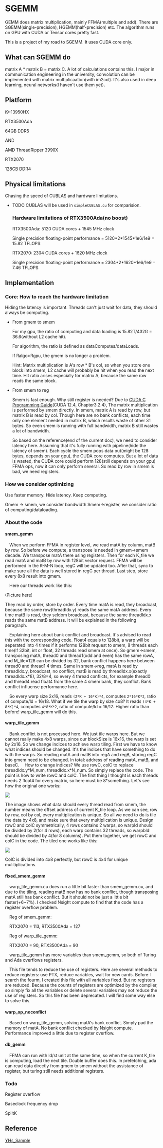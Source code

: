 # SGEMM
  GEMM does matrix multiplication, mainly FFMA\(multiple and add\). There are SGEMM(single-precision), HGEMM(half-precision) etc. The algorithm runs on GPU with CUDA or Tensor cores pretty fast. 
  
  This is a project of my road to SGEMM. It uses CUDA core only. 
## What can SGEMM do
  matrix A * matrix B = matrix C. A lot of calculations contains this. I major in communication engineering in the university, convolution can be implemented with matrix multiplicaation(with im2col). It's also used in deep learning, neural networks(I haven't use them yet).
## Platform
  i9-13950HX
  
  RTX3500Ada
  
  64GB DDR5


  AND

  AMD ThreadRipper 3990X

  RTX2070

  128GB DDR4
## Physical limitations
  Chasing the speed of CUBLAS and hardware limitations. 
  - TODO
  CUBLAS will be used in `simpleCUBLAS.cu` for comparision.
    ### Hardware limitations of RTX3500Ada(no boost)
      RTX3500Ada: 5120 CUDA cores + 1545 MHz clock
    
      Single precision floating-point performance = 5120\*2\*1545\*1e6/1e9 = 15.82 TFLOPS

      RTX2070: 2304 CUDA cores + 1620 MHz clock

      Single precision floating-point performance = 2304\*2\*1620\*1e6/1e9 = 7.46 TFLOPS
## Implementation
### Core: How to reach the hardware limitation
  Hiding the latency is important. Threads can't just wait for data, they should always be computing.
- From gmem to smem

  For my gpu, the ratio of computing and data loading is 15.82T/432G = 36.6(without L2 cache hit).
  
  For algorithm, the ratio is defined as dataComputes/dataLoads.
  
  If Ralgo>Rgpu, the gmem is no longer a problem.

  Hint: Matrix multiplication is A's row * B's col, so when you store one block into smem, L2 cache will probably be hit when you read the next time. Hit ratio arises especially for matrix A, because the same row reads the same block.
- From smem to reg

  Smem is fast enough. Why still register is needed? Due to [CUDA C Programming Guide](https://docs.nvidia.com/cuda/cuda-c-programming-guide/index.html#shared-memory)\(CUDA 12.4, Chapter3.2.4\), The matrix multiplication is performed by smem directly. In smem, matrix A is read by row, but matrix B is read by col. Though here are no bank conflicts, each time only one element needed in matrix B, which results waste of other 31 bytes. So even smem is running with full bandwidth, matrix B still wastes a lot of bandwidth.

  So based on the reference\(end of the current doc\), we need to consider latency here. Assuming that it's fully running with pipeline\(hide the latency of smem\). Each cycle the smem pops data out\(might be 128 bytes, depends on your gpu\), the CUDA core computes. But a lot of data is wasted, the CUDA core could perform 128\(still depends on your gpu\) FFMA ops, now it can only perform several. So read by row in smem is bad, we need registers.
### How we consider optimizing
  Use faster memory. Hide latency. Keep computing.

  Gmem -> smem, we consider bandwidth.Smem->register, we consider ratio of computing/dataloading.
### About the code
#### smem_gemm
&ensp;&ensp;When we perform FFMA in register level, we read matA by column, matB by row. So before we compute, a transpose is needed in gmem->smem decade. We transpose matA there using registers. Then for each K_tile we read matA and matB by row with 128bit vector request. FFMA will be performed in the K-M-N loop, regC will be updated too. After that, sync to make sure all the data is well stored in regC per thread. Last step, store every 8x8 result into gmem. 

&ensp;&ensp;Here our threads work like this:

\(Picture here\)

They read by order, store by order. Every time matA is read, they broadcast, because the same row\(threadIdx.y\) reads the same matA address. Every time matB is read, they seldom broadcast, because the same threadIdx.x reads the same matB address. It will be explained in the following paragraph.

&ensp;&ensp;Explaining here about bank conflict and broadcast. It's advised to read this with the corresponding code. Float4 equals to 128bit, a warp will be seperated into 4 times if it performs 128bit request to smem, 8 threads each time\(If 32bit, int or float, 32 threads read smem at once\). So gmem->smem, transposing matA, thread0 and thread1\(odd and even\) has the same rowA, and M_tile=128 can be divided by 32, bank conflict happens here between thread0 and thread1 4 times. Same in smem->reg, matA is read by threadIdx.y, broadcast, no conflict, matB is read by threadIdx.x\(exactly threadIdx.x*8\), 32/8=4, so every 4 thread conflicts, for example thread0 and thread4 read float4 from the same 4 smem bank, they conflict. Bank conflict influense performance here. 

&ensp;&ensp;So every warp size 2x16, reads `(2*K + 16*K)*4`, computes `2*16*K*2`, ratio of compute/ld = 16/18. What if we tile the warp by size 4x8? It reads `(4*K + 8*K)*4`, computes `4*8*K*2`, ratio of compute/ld = 16/12. Higher ratio than before! warp_tile_gemm will do this.
#### warp_tile_gemm
&ensp;&ensp;Bank conflict is not processed here. We just tile warps here. But we cannot really make 4x8 warps, since our blockSize is 16x16, the warp is set by 2x16. So we change indices to achieve warp tiling. First we have to know what indices should be changed. It's the indices that have something to do with the warps. So reading matA and matB into regA and regB, storing regC into gmem need to be changed. In total: address of reading matA, matB, and baseC. 
&ensp;&ensp;How to change indices? We use rowC, colC to replace threadIdx.y\*M_num, threadIdx.x\*N_num. So simply replace the code. The point is how to write rowC and colC. The first thing I thought is each threads needs 2 float4 for every matrix, so here must be 8\*something. Let's see how the original one works: 

![](img/tile1.png)

The image shows what data should every thread read from smem, the number means the offset address of current K_tile loop. As we can see, row by row, col by col, every multiplication is unique. So all we need to do is tile the data by 4x8, and make sure that every multiplication is unique. Design rowC and colC symmetrically, 4 rows contains 2 warps, so warpId should be divided by 2\(for 4 rows\), each warp contains 32 threads, so warpbId should be divided by 4\(for 8 columns\). Put them together, we get rowC and colC in the code. The tiled one works like this:

![](img/tile2.png)

ColC is divided into 4x8 perfectly, but rowC is 4x4 for unique mulitiplications.
#### fixed_smem_gemm
&ensp;&ensp;warp_tile_gemm.cu does run a little bit faster than smem_gemm.cu, and due to the tiling, reading matB now has no bank conflict, though transposing matA still has bank conflict. But it should not be just a little bit faster\(+6~7%\). I checked Nsight compute to find that the code has a register overflow problem.

&ensp;&ensp;Reg of smem_gemm:

&ensp;&ensp;RTX2070 = 113, RTX3500Ada = 127

&ensp;&ensp;Reg of warp_tile_gemm:

&ensp;&ensp;RTX2070 = 90, RTX3500Ada = 90

&ensp;&ensp;warp_tile_gemm has more variables than smem_gemm, so both of Turing and Ada overflows registers.

&ensp;&ensp;This file tends to reduce the use of registers. Here are several methods to reduce registers: use PTX, reduce variables, wait for new cards. Before I search the fourm, I created this file with all variables fixed. But no registers are reduced. Because the counts of registers are optimized by the complier, so simply fix all the variables or delete several variables may not reduce the use of registers. So this file has been deprecated. I will find some way else to solve this.

#### warp_op_noconflict
&ensp;&ensp;Based on warp_tile_gemm, solving matA's bank conflict. Simply pad the memory of matA. No bank conflict checked by Nsight compute. Performance improved a little due to register overflow.

#### db_gemm
&ensp;&ensp;FFMA can run with ld/st unit at the same time, so when the current K_tile is computing, load the next tile. Double buffer does this. In prefetching, ada can read data directly from gmem to smem without the assistance of register, but turing still needs additional registers. 

### Todo
Register overflow

Baseclock frequency drop

SplitK

## Reference
  [YHs_Sample](https://github.com/Yinghan-Li/YHs_Sample/tree/master)
